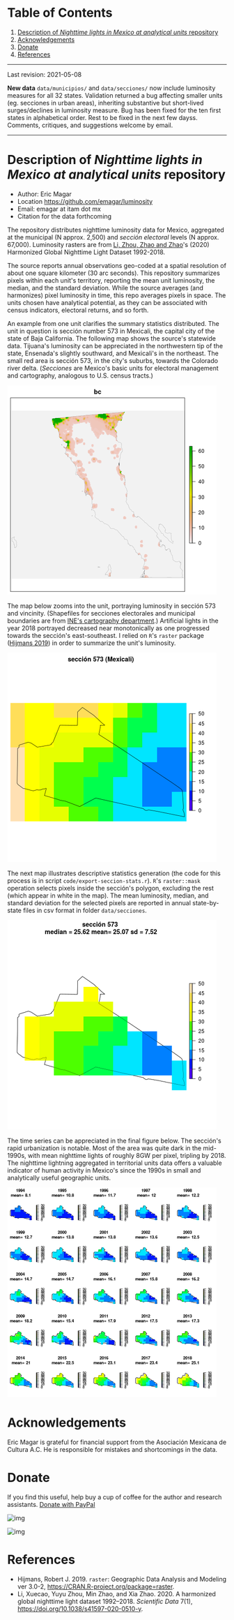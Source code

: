 
# Table of Contents

1.  [Description of *Nighttime lights in Mexico at analytical units* repository](#orgc438501)
2.  [Acknowledgements](#org26dc41e)
3.  [Donate](#org442a3e4)
4.  [References](#org321d2db)

---

Last revision: 2021-05-08

**New data** `data/municipios/` and `data/secciones/` now include luminosity measures for all 32 states. Validation returned a bug affecting smaller units (eg. secciones in urban areas), inheriting substantive but short-lived surges/declines in luminosity measure. Bug has been fixed for the ten first states in alphabetical order. Rest to be fixed in the next few dayss. Comments, critiques, and suggestions welcome by email.  

---


<a id="orgc438501"></a>

# Description of *Nighttime lights in Mexico at analytical units* repository

-   Author: Eric Magar
-   Location <https://github.com/emagar/luminosity>
-   Email: emagar at itam dot mx
-   Citation for the data forthcoming

The repository distributes nighttime luminosity data for Mexico, aggregated at the municipal (N approx. 2,500) and *sección electoral* levels (N approx. 67,000). Luminosity rasters are from [Li, Zhou, Zhao and Zhao](https://www.nature.com/articles/s41597-020-0510-y)'s (2020) Harmonized Global Nighttime Light Dataset 1992-2018. 

The source reports annual observations geo-coded at a spatial resolution of about one square kilometer (30 arc seconds). This repository summarizes pixels within each unit's territory, reporting the mean unit luminosity, the median, and the standard deviation. While the source averages (and harmonizes) pixel luminosity in time, this repo averages pixels in space. The units chosen have analytical potential, as they can be associated with census indicators, electoral returns, and so forth.

An example from one unit clarifies the summary statistics distributed. The unit in question is sección number 573 in Mexicali, the capital city of the state of Baja California. The following map shows the source's statewide data. Tijuana's luminosity can be appreciated in the northwestern tip of the state, Ensenada's slightly southward, and Mexicali's in the northeast. The small red area is sección 573, in the city's suburbs, towards the Colorado river delta. (*Secciones* are Mexico's basic units for electoral management and cartography, analogous to U.S. census tracts.) 

![img](./pics/bc.png "Baja California's statewide nighttime lights for 2018")

The map below zooms into the unit, portraying luminosity in sección 573 and vincinity. (Shapefiles for secciones electorales and municipal boundaries are from [INE's cartography department](https://cartografia.ife.org.mx/sige7/?cartografia=mapas).) Artificial lights in the year 2018 portrayed decreased near monotonically as one progressed towards the sección's east-southeast. I relied on `R`'s `raster` package ([Hijmans 2019](https://cran.r-project.org/web/packages/raster/index.html)) in order to summarize the unit's luminosity.

![img](./pics/bc-100-crop.png "Luminosity around the chosen sección")

The next map illustrates descriptive statistics generation (the code for this process is in script `code/export-seccion-stats.r`). `R`'s `raster::mask` operation selects pixels inside the sección's polygon, excluding the rest (which appear in white in the map). The mean luminosity, median, and standard deviation for the selected pixels are reported in annual state-by-state files in csv format in folder `data/secciones`. 

![img](./pics/bc-100-mask.png "Nighttime lights inside sección 573")

The time series can be appreciated in the final figure below. The sección's rapid urbanization is notable. Most of the area was quite dark in the mid-1990s, with mean nighttime lights of roughly 8GW per pixel, tripling by 2018.  The nighttime lightning aggregated in territorial units data offers a valuable indicator of human activity in Mexico's since the 1990s in small and analytically useful geographic units. 

![img](./pics/bc-100-mask-1994-2018.png)


<a id="org26dc41e"></a>

# Acknowledgements

Eric Magar is grateful for financial support from the Asociación Mexicana de Cultura A.C. He is responsible for mistakes and shortcomings in the data. 


<a id="org442a3e4"></a>

# Donate

If you find this useful, help buy a cup of coffee for the author and research assistants. [Donate with PayPal](https://www.paypal.com/donate?business=FQDMH76GZC8WQ&currency_code=USD)

![img](https://www.paypalobjects.com/en_US/i/btn/btn_donate_LG.gif)

![img](https://www.paypal.com/en_MX/i/scr/pixel.gif)


<a id="org321d2db"></a>

# References

-   Hijmans, Robert J. 2019. `raster`: Geographic Data Analysis and Modeling ver 3.0-2,  <https://CRAN.R-project.org/package=raster>.
-   Li, Xuecao, Yuyu Zhou, Min Zhao, and Xia Zhao. 2020. A harmonized global nighttime light dataset 1992–2018. *Scientific Data* 7(1), <https://doi.org/10.1038/s41597-020-0510-y>.

